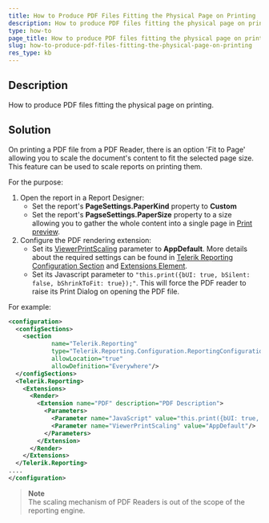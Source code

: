 ```yaml
---
title: How to Produce PDF Files Fitting the Physical Page on Printing
description: How to produce PDF files fitting the physical page on printing.
type: how-to
page_title: How to produce PDF files fitting the physical page on printing
slug: how-to-produce-pdf-files-fitting-the-physical-page-on-printing
res_type: kb
---
```


## Description
How to produce PDF files fitting the physical page on printing.  
  
## Solution   

On printing a PDF file from a PDF Reader, there is an option 'Fit to Page' allowing you to scale the document's content to fit the selected page size. This feature can be used to scale reports on printing them.  
  

For the purpose:  

1. Open the report in a Report Designer:
    - Set the report's **PageSettings.PaperKind** property to **Custom**
    - Set the report's **PagseSettings.PaperSize** property to a size allowing you to gather the whole content into a single page in [Print preview](../report-viewers-interactive-print-view).
2. Configure the PDF rendering extension:
    - Set its [ViewerPrintScaling](../device-information-settings-pdf) parameter to **AppDefault**. More details about the required settings can be found in [Telerik Reporting Configuration Section](../configuring-telerik-reporting) and [Extensions Element](../configuring-telerik-reporting-extensions).
    - Set its Javascript parameter to ```"this.print({bUI: true, bSilent: false, bShrinkToFit: true});"```. This will force the PDF reader to raise its Print Dialog on opening the PDF file.

 For example:  

```xml
<configuration>
  <configSections>
    <section
            name="Telerik.Reporting"
            type="Telerik.Reporting.Configuration.ReportingConfigurationSection, Telerik.Reporting, Version=[X.X.X.X], Culture=neutral, PublicKeyToken=a9d7983dfcc261be"
            allowLocation="true"
            allowDefinition="Everywhere"/>
  </configSections>
  <Telerik.Reporting>
    <Extensions>
      <Render>
        <Extension name="PDF" description="PDF Description">
          <Parameters>
            <Parameter name="JavaScript" value="this.print({bUI: true, bSilent: false, bShrinkToFit: true});"/>
            <Parameter name="ViewerPrintScaling" value="AppDefault"/>
          </Parameters>
        </Extension>
      </Render>
    </Extensions>
  </Telerik.Reporting>
....
</configuration>
```
  
> **Note**
> <br/>
> The scaling mechanism of PDF Readers is out of the scope of the reporting engine. 

